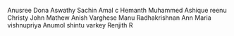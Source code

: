 Anusree
Dona
Aswathy
Sachin 
Amal c
Hemanth
Muhammed Ashique
reenu
Christy John Mathew
Anish Varghese
Manu Radhakrishnan
Ann Maria
vishnupriya
Anumol
shintu varkey
Renjith R

